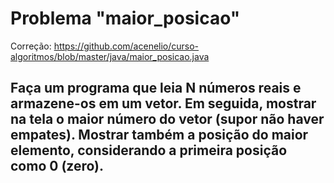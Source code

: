 # Problema "maior_posicao"

Correção: https://github.com/acenelio/curso-algoritmos/blob/master/java/maior_posicao.java

## Faça um programa que leia N números reais e armazene-os em um vetor. Em seguida, mostrar na tela o maior número do vetor (supor não haver empates). Mostrar também a posição do maior elemento, considerando a primeira posição como 0 (zero). 